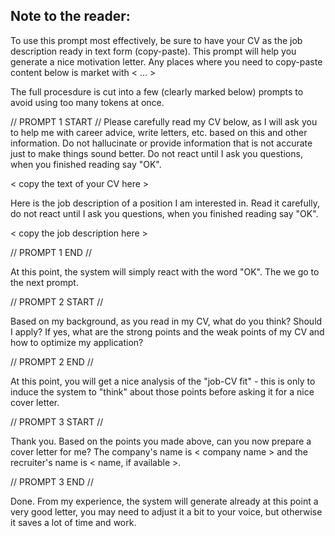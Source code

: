 ## Note to the reader:

To use this prompt most effectively, be sure to have your CV as the job description ready in text form (copy-paste). This prompt
will help you generate a nice motivation letter. Any places where you need to copy-paste content below is market with < ... >

The full procesdure is cut into a few (clearly marked below) prompts to avoid using too many tokens at once.


// PROMPT 1 START //
Please carefully read my CV below, as I will ask you to help me with career advice, write letters, etc. based on this and other information. 
Do not hallucinate or provide information that is not accurate just to make things sound better. Do not react until I ask you questions, when you finished reading say "OK".

< copy the text of your CV here >

Here is the job description of a position I am interested in. Read it carefully, do not react until I 
ask you questions, when you finished reading say "OK".

< copy the job description here >

// PROMPT 1 END //

At this point, the system will simply react with the word "OK". The we go to the next prompt.

// PROMPT 2 START //

Based on my background, as you read in my CV, what do you think? Should I apply? If yes, what are the strong points and the weak points of my CV and how to optimize my application?

// PROMPT 2 END //

At this point, you will get a nice analysis of the "job-CV fit" - this is only to induce the system to "think" about those points before asking it for a nice cover letter.

// PROMPT 3 START //

Thank you. Based on the points you made above, can you now prepare a cover letter for me?
The company's name is < company name > and the recruiter's name is < name, if available >.

// PROMPT 3 END //

Done. From my experience, the system will generate already at this point a very good letter, you may need to adjust it a bit to your voice, but otherwise it saves a lot of
time and work.


